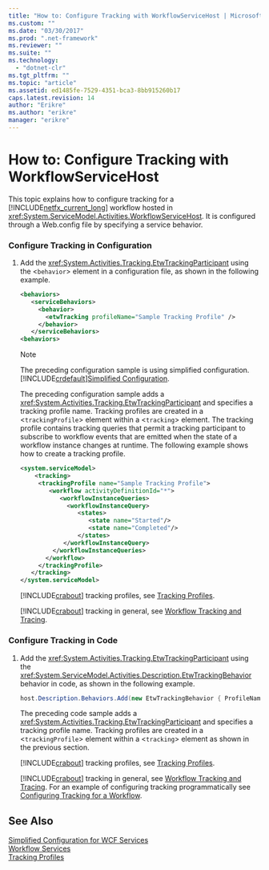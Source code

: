 ```yaml
---
title: "How to: Configure Tracking with WorkflowServiceHost | Microsoft Docs"
ms.custom: ""
ms.date: "03/30/2017"
ms.prod: ".net-framework"
ms.reviewer: ""
ms.suite: ""
ms.technology: 
  - "dotnet-clr"
ms.tgt_pltfrm: ""
ms.topic: "article"
ms.assetid: ed1485fe-7529-4351-bca3-8bb915260b17
caps.latest.revision: 14
author: "Erikre"
ms.author: "erikre"
manager: "erikre"
---
```

# How to: Configure Tracking with WorkflowServiceHost
This topic explains how to configure tracking for a [!INCLUDE[netfx_current_long](../../../../includes/netfx-current-long-md.md)] workflow hosted in <xref:System.ServiceModel.Activities.WorkflowServiceHost>. It is configured through a Web.config file by specifying a service behavior.  
  
### Configure Tracking in Configuration  
  
1.  Add the <xref:System.Activities.Tracking.EtwTrackingParticipant> using the <`behavior`> element in a configuration file, as shown in the following example.  
  
    ```xml  
    <behaviors>  
       <serviceBehaviors>  
         <behavior>  
           <etwTracking profileName="Sample Tracking Profile" />  
         </behavior>              
       </serviceBehaviors>  
    <behaviors>  
    ```  
  
    > [!NOTE]
    >  The preceding configuration sample is using simplified configuration. [!INCLUDE[crdefault](../../../../includes/crdefault-md.md)][Simplified Configuration](../../../../docs/framework/wcf/simplified-configuration.md).  
  
     The preceding configuration sample adds a <xref:System.Activities.Tracking.EtwTrackingParticipant> and specifies a tracking profile name. Tracking profiles are created in a <`trackingProfile`> element within a <`tracking`> element. The tracking profile contains tracking queries that permit a tracking participant to subscribe to workflow events that are emitted when the state of a workflow instance changes at runtime. The following example shows how to create a tracking profile.  
  
    ```xml  
    <system.serviceModel>  
        <tracking>   
         <trackingProfile name="Sample Tracking Profile">  
            <workflow activityDefinitionId="*">  
               <workflowInstanceQueries>  
                 <workflowInstanceQuery>  
                    <states>  
                       <state name="Started"/>  
                       <state name="Completed"/>  
                    </states>  
                </workflowInstanceQuery>  
             </workflowInstanceQueries>  
           </workflow>  
         </trackingProfile>   
       </tracking>  
    </system.serviceModel>  
    ```  
  
     [!INCLUDE[crabout](../../../../includes/crabout-md.md)] tracking profiles, see [Tracking Profiles](../../../../docs/framework/windows-workflow-foundation/tracking-profiles.md).  
  
     [!INCLUDE[crabout](../../../../includes/crabout-md.md)] tracking in general, see [Workflow Tracking and Tracing](../../../../docs/framework/windows-workflow-foundation/workflow-tracking-and-tracing.md).  
  
### Configure Tracking in Code  
  
1.  Add the <xref:System.Activities.Tracking.EtwTrackingParticipant> using the <xref:System.ServiceModel.Activities.Description.EtwTrackingBehavior> behavior in code, as shown in the following example.  
  
    ```csharp  
    host.Description.Behaviors.Add(new EtwTrackingBehavior { ProfileName = "Sample Tracking Profile" });  
    ```  
  
     The preceding code sample adds a <xref:System.Activities.Tracking.EtwTrackingParticipant> and specifies a tracking profile name. Tracking profiles are created in a <`trackingProfile`> element within a <`tracking`> element as shown in the previous section.  
  
     [!INCLUDE[crabout](../../../../includes/crabout-md.md)] tracking profiles, see [Tracking Profiles](../../../../docs/framework/windows-workflow-foundation/tracking-profiles.md).  
  
     [!INCLUDE[crabout](../../../../includes/crabout-md.md)] tracking in general, see [Workflow Tracking and Tracing](../../../../docs/framework/windows-workflow-foundation/workflow-tracking-and-tracing.md). For an example of configuring tracking programmatically see [Configuring Tracking for a Workflow](../../../../docs/framework/windows-workflow-foundation/configuring-tracking-for-a-workflow.md).  
  
## See Also  
 [Simplified Configuration for WCF Services](../../../../docs/framework/wcf/samples/simplified-configuration-for-wcf-services.md)   
 [Workflow Services](../../../../docs/framework/wcf/feature-details/workflow-services.md)   
 [Tracking Profiles](../../../../docs/framework/windows-workflow-foundation/tracking-profiles.md)
